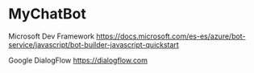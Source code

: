 # MyChatBot

Microsoft Dev Framework https://docs.microsoft.com/es-es/azure/bot-service/javascript/bot-builder-javascript-quickstart

Google DialogFlow https://dialogflow.com
